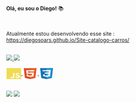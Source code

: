  **Olá, eu sou o Diego!** 📚
 
  <br>
  
 Atualmente estou desenvolvendo esse site : https://diegosoars.github.io/Site-catalogo-carros/
 
  <br>

<div>
  <a href="https://github.com/diegosoars">
  <img height="150em" src="https://github-readme-stats.vercel.app/api?username=diegosoars&show_icons=true&theme=dark&include_all_commits=true&count_private=true"/>
  <img height="150em" src="https://github-readme-stats.vercel.app/api/top-langs/?username=diegosoars&layout=compact&langs_count=7&theme=dark"/>
</div>

  
<div style="display: inline_block center"><br>
  <img align="center" alt="Rafa-Js" height="30" width="40" src="https://raw.githubusercontent.com/devicons/devicon/master/icons/javascript/javascript-plain.svg">
  <img align="center" alt="Rafa-HTML" height="30" width="40" src="https://raw.githubusercontent.com/devicons/devicon/master/icons/html5/html5-original.svg">
  <img align="center" alt="Rafa-CSS" height="30" width="40" src="https://raw.githubusercontent.com/devicons/devicon/master/icons/css3/css3-original.svg">
</div>
  
  <br>
  
   <a href="https://www.linkedin.com/in/diego-soares-6662b6139/" target="_blank"><img src="https://img.shields.io/badge/-LinkedIn-%230077B5?style=for-the-badge&logo=linkedin&logoColor=white" target="_blank"></a> 
  <a href="https://www.instagram.com/diegosoar_/" target="_blank"><img src="https://img.shields.io/badge/-Instagram-%23E4405F?style=for-the-badge&logo=instagram&logoColor=white" target="_blank"></a>

